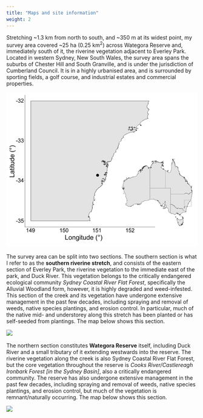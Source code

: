 ```yaml
---
title: "Maps and site information"
weight: 2
---
```


Stretching ~1.3 km from north to south, and ~350 m at its widest point, my survey area covered ~25 ha (0.25 km<sup>2</sup>) across Wategora Reserve and, immediately south of it, the riverine vegetation adjacent to Everley Park. Located in western Sydney, New South Wales, the survey area spans the suburbs of Chester Hill and South Granville, and is under the jurisdiction of Cumberland Council. It is in a highly urbanised area, and is surrounded by sporting fields, a golf course, and industrial estates and commercial properties. 

![](map.png)

The survey area can be split into two sections. The southern section is what I refer to as the **southern riverine stretch**, and consists of the eastern section of Everley Park, the riverine vegetation to the immediate east of the park, and Duck River. This vegetation belongs to the critically endangered ecological community *Sydney Coastal River Flat Forest*, specifically the Alluvial Woodland form, however, it is highly degraded and weed-infested. This section of the creek and its vegetation have undergone extensive management in the past few decades, including spraying and removal of weeds, native species plantings, and erosion control. In particular, much of the native mid- and understorey along this stretch has been planted or has self-seeded from plantings. The map below shows this section.

![](botmap.png)

The northern section constitutes **Wategora Reserve** itself, including Duck River and a small tributary of it extending westwards into the reserve. The riverine vegetation along the creek is also Sydney Coastal River Flat Forest, but the core vegetation throughout the reserve is *Cooks River/Castlereagh Ironbark Forest [in the Sydney Basin]*, also a critically endangered community. The reserve has also undergone extensive management in the past few decades, including spraying and removal of weeds, native species plantings, and erosion control, but much of the vegetation is remnant/naturally occurring. The map below shows this section. 

![](topmap.png)